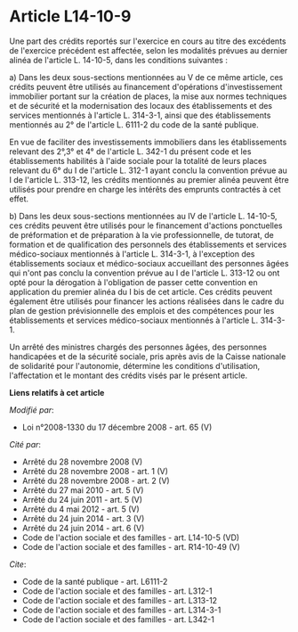 # Article L14-10-9

Une part des crédits reportés sur l'exercice en cours au titre des excédents de l'exercice précédent est affectée, selon les
modalités prévues au dernier alinéa de l'article L. 14-10-5, dans les conditions suivantes : 

a) Dans les deux sous-sections mentionnées au V de ce même article, ces crédits peuvent être utilisés au financement
d'opérations d'investissement immobilier portant sur la création de places, la mise aux normes techniques et de sécurité et
la modernisation des locaux des établissements et des services mentionnés à l'article L. 314-3-1, ainsi que des
établissements mentionnés au 2° de l'article L. 6111-2 du code de la santé publique. 

En vue de faciliter des investissements immobiliers dans les établissements relevant des 2°,3° et 4° de l'article L. 342-1 du
présent code et les établissements habilités à l'aide sociale pour la totalité de leurs places relevant du 6° du I de
l'article L. 312-1 ayant conclu la convention prévue au I de l'article L. 313-12, les crédits mentionnés au premier alinéa
peuvent être utilisés pour prendre en charge les intérêts des emprunts contractés à cet effet. 

b) Dans les deux sous-sections mentionnées au IV de l'article L. 14-10-5, ces crédits peuvent être utilisés pour le
financement d'actions ponctuelles de préformation et de préparation à la vie professionnelle, de tutorat, de formation et de
qualification des personnels des établissements et services médico-sociaux mentionnés à l'article L. 314-3-1, à l'exception
des établissements sociaux et médico-sociaux accueillant des personnes âgées qui n'ont pas conclu la convention prévue au I
de l'article L. 313-12 ou ont opté pour la dérogation à l'obligation de passer cette convention en application du premier
alinéa du I bis de cet article. Ces crédits peuvent également être utilisés pour financer les actions réalisées dans le cadre
du plan de gestion prévisionnelle des emplois et des compétences pour les établissements et services médico-sociaux
mentionnés à l'article L. 314-3-1. 

Un arrêté des ministres chargés des personnes âgées, des personnes handicapées et de la sécurité sociale, pris après avis de
la Caisse nationale de solidarité pour l'autonomie, détermine les conditions d'utilisation, l'affectation et le montant des
crédits visés par le présent article.

**Liens relatifs à cet article**

_Modifié par_:

  - Loi n°2008-1330 du 17 décembre 2008 - art. 65 (V)

_Cité par_:

  - Arrêté du 28 novembre 2008 (V)
  - Arrêté du 28 novembre 2008 - art. 1 (V)
  - Arrêté du 28 novembre 2008 - art. 2 (V)
  - Arrêté du 27 mai 2010 - art. 5 (V)
  - Arrêté du 24 juin 2011 - art. 5 (V)
  - Arrêté du 4 mai 2012 - art. 5 (V)
  - Arrêté du 24 juin 2014 - art. 3 (V)
  - Arrêté du 24 juin 2014 - art. 6 (V)
  - Code de l'action sociale et des familles - art. L14-10-5 (VD)
  - Code de l'action sociale et des familles - art. R14-10-49 (V)

_Cite_:

  - Code de la santé publique - art. L6111-2
  - Code de l'action sociale et des familles - art. L312-1
  - Code de l'action sociale et des familles - art. L313-12
  - Code de l'action sociale et des familles - art. L314-3-1
  - Code de l'action sociale et des familles - art. L342-1
